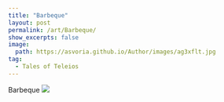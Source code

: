 ```yaml
---
title: "Barbeque"
layout: post
permalink: /art/Barbeque/
show_excerpts: false
image:
  path: https://asvoria.github.io/Author/images/ag3xflt.jpg
tag:
  - Tales of Teleios
---
```

Barbeque
![](https://asvoria.github.io/Author/images/ag3xflt.jpg)